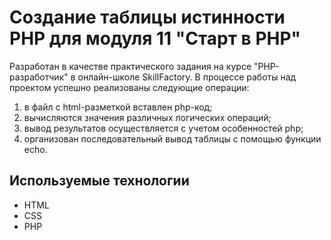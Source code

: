 # Создание таблицы истинности PHP для модуля 11 "Старт в PHP"

Разработан в качестве практического задания на курсе "PHP-разработчик" в онлайн-школе SkillFactory.
В процессе работы над проектом успешно реализованы следующие операции:
1) в файл с html-разметкой вставлен php-код;
2) вычисляются значения различных логических операций;
3) вывод результатов осуществляется с учетом особенностей php;
4) организован последовательный вывод таблицы с помощью функции echo.

## Используемые технологии

* HTML
* CSS 
* PHP

